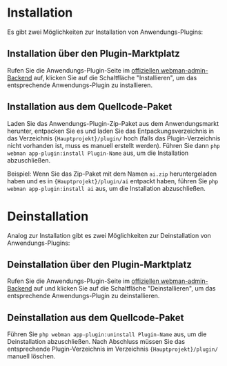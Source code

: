 # Installation

Es gibt zwei Möglichkeiten zur Installation von Anwendungs-Plugins:

## Installation über den Plugin-Marktplatz
Rufen Sie die Anwendungs-Plugin-Seite im [offiziellen webman-admin-Backend](https://www.workerman.net/plugin/82) auf, klicken Sie auf die Schaltfläche "Installieren", um das entsprechende Anwendungs-Plugin zu installieren.

## Installation aus dem Quellcode-Paket
Laden Sie das Anwendungs-Plugin-Zip-Paket aus dem Anwendungsmarkt herunter, entpacken Sie es und laden Sie das Entpackungsverzeichnis in das Verzeichnis `{Hauptprojekt}/plugin/` hoch (falls das Plugin-Verzeichnis nicht vorhanden ist, muss es manuell erstellt werden). Führen Sie dann `php webman app-plugin:install Plugin-Name` aus, um die Installation abzuschließen.

Beispiel: Wenn Sie das Zip-Paket mit dem Namen `ai.zip` heruntergeladen haben und es in `{Hauptprojekt}/plugin/ai` entpackt haben, führen Sie `php webman app-plugin:install ai` aus, um die Installation abzuschließen.

# Deinstallation

Analog zur Installation gibt es zwei Möglichkeiten zur Deinstallation von Anwendungs-Plugins:

## Deinstallation über den Plugin-Marktplatz
Rufen Sie die Anwendungs-Plugin-Seite im [offiziellen webman-admin-Backend](https://www.workerman.net/plugin/82) auf und klicken Sie auf die Schaltfläche "Deinstallieren", um das entsprechende Anwendungs-Plugin zu deinstallieren.

## Deinstallation aus dem Quellcode-Paket
Führen Sie `php webman app-plugin:uninstall Plugin-Name` aus, um die Deinstallation abzuschließen. Nach Abschluss müssen Sie das entsprechende Plugin-Verzeichnis im Verzeichnis `{Hauptprojekt}/plugin/` manuell löschen.
